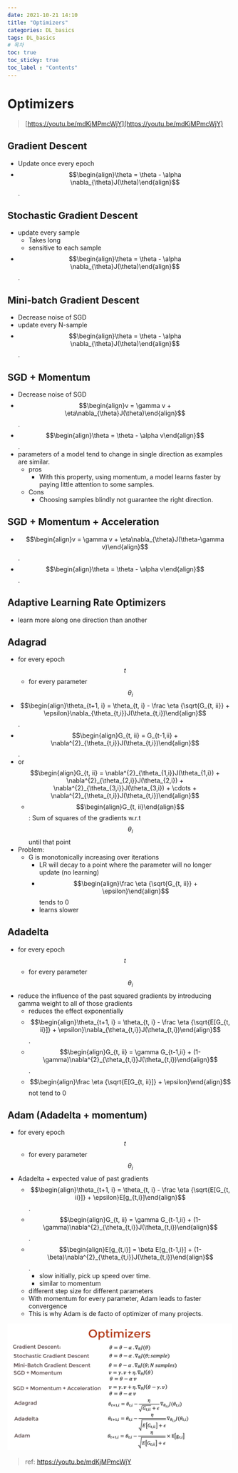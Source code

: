 ```yaml
---
date: 2021-10-21 14:10
title: "Optimizers"
categories: DL_basics
tags: DL_basics
# 목차
toc: true  
toc_sticky: true 
toc_label : "Contents"
---
```


# Optimizers
> [https://youtu.be/mdKjMPmcWjY](https://youtu.be/mdKjMPmcWjY)
> 

## Gradient Descent

- Update once every epoch
- $$\begin{align}\theta = \theta - \alpha \nabla_{\theta}J(\theta)\end{align}$$. 

## Stochastic Gradient Descent

- update every sample
    - Takes long
    - sensitive to each sample
- $$\begin{align}\theta = \theta - \alpha \nabla_{\theta}J(\theta)\end{align}$$. 

## Mini-batch Gradient Descent

- Decrease noise of SGD
- update every N-sample
- $$\begin{align}\theta = \theta - \alpha \nabla_{\theta}J(\theta)\end{align}$$. 

## SGD + Momentum

- Decrease noise of SGD
- $$\begin{align}v = \gamma v + \eta\nabla_{\theta}J(\theta)\end{align}$$. 
- $$\begin{align}\theta = \theta - \alpha v\end{align}$$. 
- parameters of a model tend to change in single direction as examples are similar.
    - pros
        - With this property, using momentum, a model learns faster by paying little attention to some samples.
    - Cons
        - Choosing samples blindly not guarantee the right direction.

## SGD + Momentum + Acceleration

- $$\begin{align}v = \gamma v + \eta\nabla_{\theta}J(\theta-\gamma v)\end{align}$$. 
- $$\begin{align}\theta = \theta - \alpha v\end{align}$$. 

## Adaptive Learning Rate Optimizers

- learn more along one direction than another

## Adagrad

- for every epoch $$t$$
    - for every parameter $$\theta_{i}$$
- $$\begin{align}\theta_{t+1, i} = \theta_{t, i} - \frac \eta {\sqrt{G_{t, ii}} + \epsilon}\nabla_{\theta_{t,i}}J(\theta_{t,i})\end{align}$$.
- $$\begin{align}G_{t, ii} = G_{t-1,ii} + \nabla^{2}_{\theta_{t,i}}J(\theta_{t,i})\end{align}$$. 
- or $$\begin{align}G_{t, ii} = \nabla^{2}_{\theta_{1,i}}J(\theta_{1,i}) + \nabla^{2}_{\theta_{2,i}}J(\theta_{2,i}) + \nabla^{2}_{\theta_{3,i}}J(\theta_{3,i}) + \cdots + \nabla^{2}_{\theta_{t,i}}J(\theta_{t,i})\end{align}$$ 
    - $$\begin{align}G_{t, ii}\end{align}$$ : Sum of squares of the gradients w.r.t $$\theta_{i}$$ until that point
- Problem:
    - G is monotonically increasing over iterations
        - LR will decay to a point where the parameter will no longer update (no learning)
        - $$\begin{align}\frac \eta {\sqrt{G_{t, ii}} + \epsilon}\end{align}$$ tends to 0
        - learns slower

## Adadelta

- for every epoch $$t$$
    - for every parameter $$\theta_{i}$$
- reduce the influence of the past squared gradients by introducing gamma weight to all of those gradients
    - reduces the effect exponentially
    - $$\begin{align}\theta_{t+1, i} = \theta_{t, i} - \frac \eta {\sqrt{E[G_{t, ii}]} + \epsilon}\nabla_{\theta_{t,i}}J(\theta_{t,i})\end{align}$$.
    - $$\begin{align}G_{t, ii} = \gamma G_{t-1,ii} + (1-\gamma)\nabla^{2}_{\theta_{t,i}}J(\theta_{t,i})\end{align}$$. 
    - $$\begin{align}\frac \eta {\sqrt{E[G_{t, ii}]} + \epsilon}\end{align}$$  not tend to 0

## Adam (Adadelta + momentum)

- for every epoch $$t$$
    - for every parameter $$\theta_{i}$$
- Adadelta + expected value of past gradients
    - $$\begin{align}\theta_{t+1, i} = \theta_{t, i} - \frac \eta {\sqrt{E[G_{t, ii}]} + \epsilon}E[g_{t,i}]\end{align}$$. 
    - $$\begin{align}G_{t, ii} = \gamma G_{t-1,ii} + (1-\gamma)\nabla^{2}_{\theta_{t,i}}J(\theta_{t,i})\end{align}$$. 
    - $$\begin{align}E[g_{t,i}] = \beta E[g_{t-1,i}] + (1-\beta)\nabla^{2}_{\theta_{t,i}}J(\theta_{t,i})\end{align}$$.
        - slow initially, pick up speed over time.
        - similar to momentum
    - different step size for different parameters
    - With momentum for every parameter, Adam leads to faster convergence
    - This is why Adam is de facto of optimizer of many projects.

![optimizer-equations.png](/assets/images/optimizer-equations.png)

> ref: <https://youtu.be/mdKjMPmcWjY>

